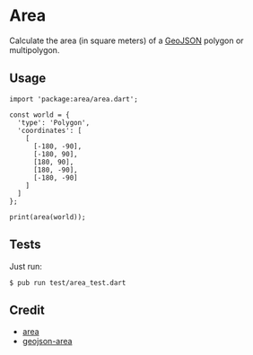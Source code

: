 # Area

Calculate the area (in square meters) of a [GeoJSON](https://geojson.org/) polygon or multipolygon.

## Usage

```
import 'package:area/area.dart';

const world = {
  'type': 'Polygon',
  'coordinates': [
    [
      [-180, -90],
      [-180, 90],
      [180, 90],
      [180, -90],
      [-180, -90]
    ]
  ]
};

print(area(world));
```

## Tests

Just run:

```
$ pub run test/area_test.dart
```

## Credit
- [area](https://github.com/scisco/area)
- [geojson-area](https://github.com/mapbox/geojson-area)
